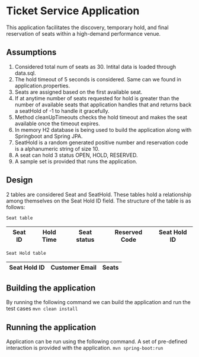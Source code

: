 # Ticket Service Application

This application facilitates the discovery, temporary hold, and final reservation of seats within a high-demand performance venue.


## Assumptions
1) Considered total num of seats as 30. Intital data is loaded through data.sql.
2) The hold timeout of 5 seconds is considered. Same can we found in application.properties.
3) Seats are assigned based on the first available seat. 
4) If at anytime number of seats requested for hold is greater than the number of available seats that application handles    that and returns back a seatHold of -1 to handle it gracefully.
5) Method cleanUpTimeouts checks the hold timeout and makes the seat available once the timeout expires.
6) In memory H2 database is being used to build the application along with Springboot and Spring JPA.
7) SeatHold is a random generated positive number and reservation code is a alphanumeric string of size 10.
8) A seat can hold 3 status OPEN, HOLD, RESERVED.
9) A sample set is provided that runs the application.

## Design

2 tables are considered Seat and SeatHold. These tables hold a relationship among themselves on the Seat Hold ID field.
The structure of the table is as follows:

`Seat table`

| Seat ID  | Hold Time | Seat status  | Reserved Code | Seat Hold ID |          
| ------------- | ------------- | ----------- | ------- | ---------- |  

`Seat Hold table`

| Seat Hold ID  | Customer Email | Seats |
| ------------- | ------------- | ----------- |  



## Building the application

By running the following command we can build the application and run the test cases
`mvn clean install`

## Running the application

Application can be run using the following command. A set of pre-defined interaction is provided with the application.
`mvn spring-boot:run`
